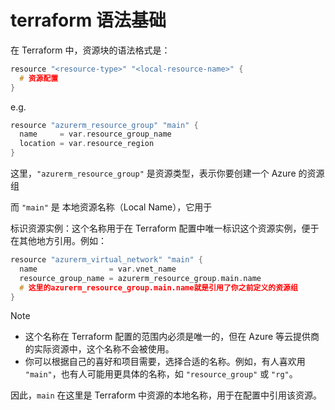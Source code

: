 # terraform 语法基础

在 Terraform 中，资源块的语法格式是：

```cpp
resource "<resource-type>" "<local-resource-name>" {
  # 资源配置
}
```

e.g.

```cpp
resource "azurerm_resource_group" "main" {
  name     = var.resource_group_name
  location = var.resource_region
}
```

这里，`"azurerm_resource_group"` 是资源类型，表示你要创建一个 Azure 的资源组

而 `"main"` 是 本地资源名称（Local Name），它用于

标识资源实例：这个名称用于在 Terraform 配置中唯一标识这个资源实例，便于在其他地方引用。例如：

```cpp
resource "azurerm_virtual_network" "main" {
  name                = var.vnet_name
  resource_group_name = azurerm_resource_group.main.name
  # 这里的azurerm_resource_group.main.name就是引用了你之前定义的资源组
}
```

> [!note]
>
> - 这个名称在 Terraform 配置的范围内必须是唯一的，但在 Azure 等云提供商的实际资源中，这个名称不会被使用。
> - 你可以根据自己的喜好和项目需要，选择合适的名称。例如，有人喜欢用 `"main"`，也有人可能用更具体的名称，如 `"resource_group"` 或 `"rg"`。
>
> 因此，`main` 在这里是 Terraform 中资源的本地名称，用于在配置中引用该资源。